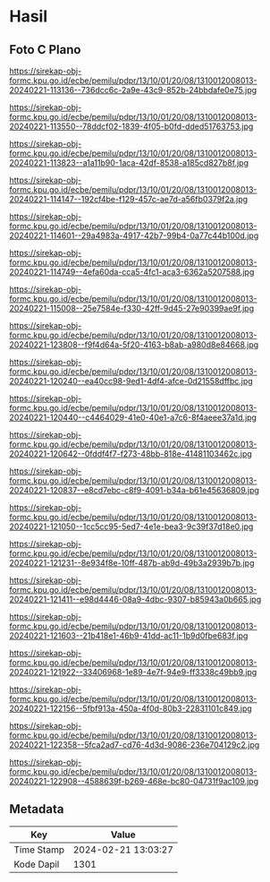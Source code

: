 # Hasil

## Foto C Plano

https://sirekap-obj-formc.kpu.go.id/ecbe/pemilu/pdpr/13/10/01/20/08/1310012008013-20240221-113136--736dcc6c-2a9e-43c9-852b-24bbdafe0e75.jpg

https://sirekap-obj-formc.kpu.go.id/ecbe/pemilu/pdpr/13/10/01/20/08/1310012008013-20240221-113550--78ddcf02-1839-4f05-b0fd-dded51763753.jpg

https://sirekap-obj-formc.kpu.go.id/ecbe/pemilu/pdpr/13/10/01/20/08/1310012008013-20240221-113823--a1a11b90-1aca-42df-8538-a185cd827b8f.jpg

https://sirekap-obj-formc.kpu.go.id/ecbe/pemilu/pdpr/13/10/01/20/08/1310012008013-20240221-114147--192cf4be-f129-457c-ae7d-a56fb0379f2a.jpg

https://sirekap-obj-formc.kpu.go.id/ecbe/pemilu/pdpr/13/10/01/20/08/1310012008013-20240221-114601--29a4983a-4917-42b7-99b4-0a77c44b100d.jpg

https://sirekap-obj-formc.kpu.go.id/ecbe/pemilu/pdpr/13/10/01/20/08/1310012008013-20240221-114749--4efa60da-cca5-4fc1-aca3-6362a5207588.jpg

https://sirekap-obj-formc.kpu.go.id/ecbe/pemilu/pdpr/13/10/01/20/08/1310012008013-20240221-115008--25e7584e-f330-42ff-9d45-27e90399ae9f.jpg

https://sirekap-obj-formc.kpu.go.id/ecbe/pemilu/pdpr/13/10/01/20/08/1310012008013-20240221-123808--f9f4d64a-5f20-4163-b8ab-a980d8e84668.jpg

https://sirekap-obj-formc.kpu.go.id/ecbe/pemilu/pdpr/13/10/01/20/08/1310012008013-20240221-120240--ea40cc98-9ed1-4df4-afce-0d21558dffbc.jpg

https://sirekap-obj-formc.kpu.go.id/ecbe/pemilu/pdpr/13/10/01/20/08/1310012008013-20240221-120440--c4464029-41e0-40e1-a7c6-8f4aeee37a1d.jpg

https://sirekap-obj-formc.kpu.go.id/ecbe/pemilu/pdpr/13/10/01/20/08/1310012008013-20240221-120642--0fddf4f7-f273-48bb-818e-41481103462c.jpg

https://sirekap-obj-formc.kpu.go.id/ecbe/pemilu/pdpr/13/10/01/20/08/1310012008013-20240221-120837--e8cd7ebc-c8f9-4091-b34a-b61e45636809.jpg

https://sirekap-obj-formc.kpu.go.id/ecbe/pemilu/pdpr/13/10/01/20/08/1310012008013-20240221-121050--1cc5cc95-5ed7-4e1e-bea3-9c39f37d18e0.jpg

https://sirekap-obj-formc.kpu.go.id/ecbe/pemilu/pdpr/13/10/01/20/08/1310012008013-20240221-121231--8e934f8e-10ff-487b-ab9d-49b3a2939b7b.jpg

https://sirekap-obj-formc.kpu.go.id/ecbe/pemilu/pdpr/13/10/01/20/08/1310012008013-20240221-121411--e98d4446-08a9-4dbc-9307-b85943a0b665.jpg

https://sirekap-obj-formc.kpu.go.id/ecbe/pemilu/pdpr/13/10/01/20/08/1310012008013-20240221-121603--21b418e1-46b9-41dd-ac11-1b9d0fbe683f.jpg

https://sirekap-obj-formc.kpu.go.id/ecbe/pemilu/pdpr/13/10/01/20/08/1310012008013-20240221-121922--33406968-1e89-4e7f-94e9-ff3338c49bb9.jpg

https://sirekap-obj-formc.kpu.go.id/ecbe/pemilu/pdpr/13/10/01/20/08/1310012008013-20240221-122156--5fbf913a-450a-4f0d-80b3-22831101c849.jpg

https://sirekap-obj-formc.kpu.go.id/ecbe/pemilu/pdpr/13/10/01/20/08/1310012008013-20240221-122358--5fca2ad7-cd76-4d3d-9086-236e704129c2.jpg

https://sirekap-obj-formc.kpu.go.id/ecbe/pemilu/pdpr/13/10/01/20/08/1310012008013-20240221-122908--4588639f-b269-468e-bc80-04731f9ac109.jpg


## Metadata

| Key        | Value               |
| ---------- | ------------------- |
| Time Stamp | 2024-02-21 13:03:27 |
| Kode Dapil | 1301                |



